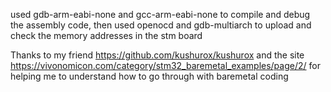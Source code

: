 used gdb-arm-eabi-none and gcc-arm-eabi-none to compile and debug the assembly code, then used openocd and gdb-multiarch to upload and check the memory addresses in the stm board

Thanks to my friend https://github.com/kushurox/kushurox and the site https://vivonomicon.com/category/stm32_baremetal_examples/page/2/ for helping me to understand how to go through with baremetal coding
